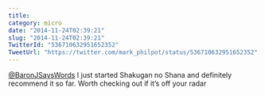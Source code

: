```yaml
---
title: 
category: micro
date: "2014-11-24T02:39:21"
slug: "2014-11-24T02:39:21"
TwitterId: "536710632951652352"
TweetUrl: "https://twitter.com/mark_philpot/status/536710632951652352"
---
```


[@BaronJSaysWords](https://twitter.com/BaronJSaysWords) I just started Shakugan
no Shana and definitely recommend it so far. Worth checking out if it’s off your
radar
